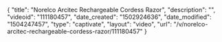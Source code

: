 {
    "title": "Norelco Arcitec Rechargeable Cordess Razor",
    "description": "",
    "videoid": "111180457",
    "date_created": "1502924636",
    "date_modified": "1504247457",
    "type": "captivate",
    "layout": "video",
    "url": "\/v\/norelco-arcitec-rechargeable-cordess-razor\/111180457"
}
